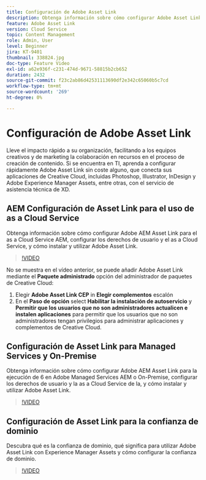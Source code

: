 ```yaml
---
title: Configuración de Adobe Asset Link
description: Obtenga información sobre cómo configurar Adobe Asset Link sin coste alguno, que conecta las aplicaciones de sus Creative Cloud, incluidas Photoshop, Illustrator, InDesign XD y a Adobe Experience Manager Assets.
feature: Adobe Asset Link
version: Cloud Service
topic: Content Management
role: Admin, User
level: Beginner
jira: KT-9401
thumbnail: 338824.jpg
doc-type: Feature Video
exl-id: a62e936f-c231-474d-9671-58815b2cb652
duration: 2432
source-git-commit: f23c2ab86d42531113690df2e342c65060b5c7cd
workflow-type: tm+mt
source-wordcount: '269'
ht-degree: 0%

---
```


# Configuración de Adobe Asset Link

Lleve el impacto rápido a su organización, facilitando a los equipos creativos y de marketing la colaboración en recursos en el proceso de creación de contenido. Si se encuentra en TI, aprenda a configurar rápidamente Adobe Asset Link sin coste alguno, que conecta sus aplicaciones de Creative Cloud, incluidas Photoshop, Illustrator, InDesign y Adobe Experience Manager Assets, entre otras, con el servicio de asistencia técnica de XD.

## AEM Configuración de Asset Link para el uso de as a Cloud Service

Obtenga información sobre cómo configurar Adobe AEM Asset Link para el as a Cloud Service AEM, configurar los derechos de usuario y el as a Cloud Service, y cómo instalar y utilizar Adobe Asset Link.

>[!VIDEO](https://video.tv.adobe.com/v/338824?quality=12&learn=on)

No se muestra en el vídeo anterior, se puede añadir Adobe Asset Link mediante el __Paquete administrado__ opción del administrador de paquetes de Creative Cloud:

1. Elegir __Adobe Asset Link CEP__ in __Elegir complementos__ escalón
2. En el __Paso de opción__ select __Habilitar la instalación de autoservicio__ y __Permitir que los usuarios que no son administradores actualicen e instalen aplicaciones__ para permitir que los usuarios que no son administradores tengan privilegios para administrar aplicaciones y complementos de Creative Cloud.

## Configuración de Asset Link para Managed Services y On-Premise

Obtenga información sobre cómo configurar Adobe AEM Asset Link para la ejecución de 6 en Adobe Managed Services AEM o On-Premise, configurar los derechos de usuario y la as a Cloud Service de la, y cómo instalar y utilizar Adobe Asset Link.

>[!VIDEO](https://video.tv.adobe.com/v/338823?quality=12&learn=on)


## Configuración de Asset Link para la confianza de dominio

Descubra qué es la confianza de dominio, qué significa para utilizar Adobe Asset Link con Experience Manager Assets y cómo configurar la confianza de dominio.

>[!VIDEO](https://video.tv.adobe.com/v/338825?quality=12&learn=on)
